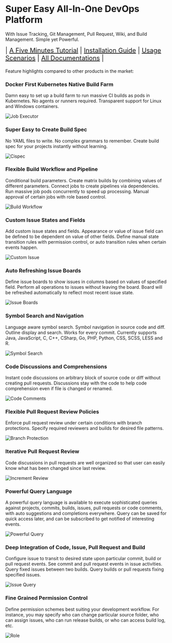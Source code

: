 # Super Easy All-In-One DevOps Platform 

With Issue Tracking, Git Management, Pull Request, Wiki, and Build Management. Simple yet Powerful.

<div style="font-size: 20px;">
| <a href="https://code.onedev.io/projects/onedev-manual/blob/master/pages/5min-tutorial.md">A Five Minutes Tutorial</a> 
| <a href="https://code.onedev.io/projects/onedev-manual/blob/master/pages/installation-guide.md">Installation Guide</a> 
| <a href="https://code.onedev.io/projects/onedev-manual/blob/master/pages/usage-scenarios.md">Usage Scenarios</a>
| <a href="https://code.onedev.io/projects/onedev-manual/blob">All Documentations</a> |
</div>
<p style="margin-bottom: 20px;">

Feature highlights compared to other products in the market:

### Docker First Kubernetes Native Build Farm

Damn easy to set up a build farm to run massive CI builds as pods in Kubernetes. No agents or runners required. Transparent support for Linux and Windows containers. 

![Job Executor](features/job-executor.png)

### Super Easy to Create Build Spec

No YAML files to write. No complex grammars to remember. Create build spec for your projects instantly without learning.

![Cispec](features/cispec.gif)

### Flexible Build Workflow and Pipeline

Conditional build parameters. Create matrix builds by combining values of different parameters. Connect jobs to create pipelines via dependencies. Run massive job pods concurrently to speed up processing. Manual approval of certain jobs with role based control.

![Build Workflow](features/build-workflow.gif)

### Custom Issue States and Fields

Add custom issue states and fields. Appearance or value of issue field can be defined to be dependent on value of other fields. Define manual state transition rules with permission control, or auto transition rules when certain events happen. 

![Custom Issue](features/custom-issue.gif)

### Auto Refreshing Issue Boards

Define issue boards to show issues in columns based on values of specified field. Perform all operations to issues without leaving the board. Board will be refreshed automatically to reflect most recent issue state.

![Issue Boards](features/issue-boards.gif)

### Symbol Search and Navigation

Language aware symbol search. Symbol navigation in source code and diff. Outline display and search. Works for every commit. Currently supports Java, JavaScript, C, C++, CSharp, Go, PHP, Python, CSS, SCSS, LESS and R. 

![Symbol Search](features/symbol-search.gif)

### Code Discussions and Comprehensions

Instant code discussions on arbitrary block of source code or diff without creating pull requests. Discussions stay with the code to help code comprehension even if file is changed or renamed. 

![Code Comments](features/code-comments.gif)

### Flexible Pull Request Review Policies

Enforce pull request review under certain conditions with branch protections. Specify required reviewers and builds for desired file patterns. 

![Branch Protection](features/branch-protection.gif)

### Iterative Pull Request Review

Code discussions in pull requests are well organized so that user can easily know what has been changed since last review.

![Increment Review](features/increment-review.gif)

### Powerful Query Language

A powerful query language is available to execute sophisticated queries against projects, commits, builds, issues, pull requests or code comments, with auto suggestions and completions everywhere. Query can be saved for quick access later, and can be subscribed to get notified of interesting events.

![Powerful Query](features/powerful-query.gif)

### Deep Integration of Code, Issue, Pull Request and Build

Configure issue to transit to desired state upon particular commit, build or pull request events. See commit and pull request events in issue activities. Query fixed issues between two builds. Query builds or pull requests fixing specified issues.

![Issue Query](features/issue-query.gif)

### Fine Grained Permission Control

Define permission schemes best suiting your development workflow. For instance, you may specify who can change particular source folder, who can assign issues, who can run release builds, or who can access build log, etc.

![Role](features/role.png)